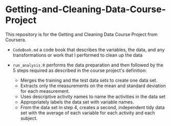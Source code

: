 # Getting-and-Cleaning-Data-Course-Project
This repository is for the Getting and Cleaning Data Course Project from Coursera.

* `CodeBook.md` a code book that describes the variables, the data, and any transformations or work that I performed to clean up the data

* `run_analysis.R` performs the data preparation and then followed by the 5 steps required as described in the course project's definition:
    + Merges the training and the test data sets to create one data set.
    + Extracts only the measurements on the mean and standard deviation for each measurement.
    + Uses descriptive activity names to name the activities in the data set
    + Appropriately labels the data set with variable names.
    + From the data set in step 4, creates a second, independent tidy data set with the average of each variable for each activity and each subject.

